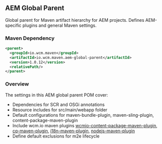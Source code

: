 ## AEM Global Parent

Global parent for Maven artifact hierarchy for AEM projects. Defines AEM-specific plugins and general Maven settings.


### Maven Dependency

```xml
<parent>
  <groupId>io.wcm.maven</groupId>
  <artifactId>io.wcm.maven.aem-global-parent</artifactId>
  <version>1.0.12</version>
  <relativePath/>
</parent>
```

### Overview

The settings in this AEM global parent POM cover:

* Dependencies for SCR and OSGi annotations
* Resource includes for src/main/webapp folder
* Default configurations for maven-bundle-plugin, maven-sling-plugin, content-package-maven-plugin
* Include wcm.io maven plugins [wcmio-content-package-maven-plugin](plugins/wcmio-content-package-maven-plugin/),
  [cq-maven-plugin](plugins/cq-maven-plugin/),
  [i18n-maven-plugin](plugins/i18n-maven-plugin/),
  [nodejs-maven-plugin](plugins/nodejs-maven-plugin/)
* Define default exclusions for m2e lifecycle

